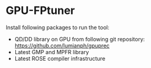 # GPU-FPtuner
Install following packages to run the tool:
- QD/DD library on GPU from following git repository:
https://github.com/lumianph/gpuprec
- Latest GMP and MPFR library
- Latest ROSE compiler infrastructure
